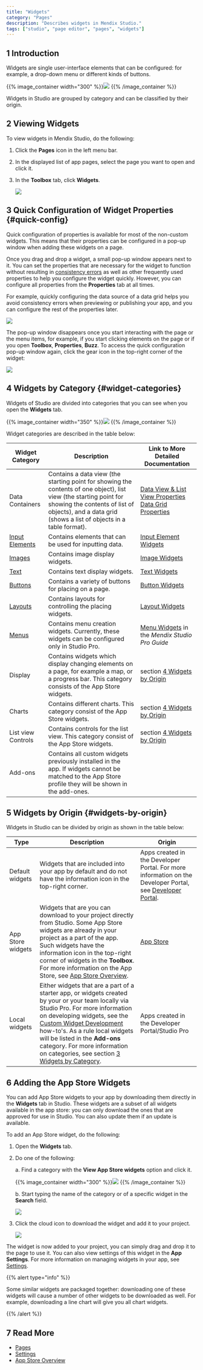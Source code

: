 ```yaml
---
title: "Widgets"
category: "Pages"
description: "Describes widgets in Mendix Studio."
tags: ["studio", "page editor", "pages", "widgets"]
---
```


## 1 Introduction

Widgets are single user-interface elements that can be configured: for example, a drop-down menu or different kinds of buttons.

{{% image_container width="300" %}}![](attachments/page-editor-widgets/widgets-examples.png)
{{% /image_container %}}

Widgets in Studio are grouped by category and can be classified by their origin.

## 2 Viewing Widgets

To view widgets in Mendix Studio, do the following:

1. Click the **Pages** icon in the left menu bar.

2. In the displayed list of app pages, select the page you want to open and click it.

3. In the **Toolbox** tab, click **Widgets**.

   ![](attachments/page-editor-widgets/toolbox-widgets.png)

## 3 Quick Configuration of Widget Properties {#quick-config}

Quick configuration of properties is available for most of the non-custom widgets. This means that their properties can be configured in a pop-up window when adding these widgets on a page. 

Once you drag and drop a widget, a small pop-up window appears next to it. You can set the properties that are necessary for the widget to function without resulting in [consistency errors](consistency-errors) as well as other frequently used properties to help you configure the widget quickly. However, you can configure all properties from the **Properties** tab at all times. 

For example, quickly configuring the data source of a data grid helps you avoid consistency errors when previewing or publishing your app, and you can configure the rest of the properties later.

![](attachments/page-editor-widgets/quick-config.png)

The pop-up window disappears once you start interacting with the page or the menu items, for example, if you start clicking elements on the page or if you open **Toolbox**, **Properties**, **Buzz**. To access the quick configuration pop-up window again, click the gear icon in the top-right corner of the widget:

![](attachments/page-editor-widgets/quick-widget-icon.png)

## 4 Widgets by Category {#widget-categories}

Widgets of Studio are divided into categories that you can see when you open the **Widgets** tab.

{{% image_container width="350" %}}![](attachments/page-editor-widgets/widgets-categories.png)
{{% /image_container %}}

Widget categories are described in the table below:

| Widget Category                                      | Description                                                  | Link to More Detailed Documentation                          |
| ---------------------------------------------------- | ------------------------------------------------------------ | ------------------------------------------------------------ |
| Data Containers                                      | Contains a data view (the starting point for showing the contents of one object),  list view (the starting point for showing the contents of list of objects), and a data grid (shows a list of objects in a table format). | [Data View & List View Properties](page-editor-data-view-list-view)<br />[Data Grid Properties](page-editor-data-grid) |
| [Input Elements](page-editor-widgets-input-elements) | Contains elements that can be used for inputting data.       | [Input Element Widgets](page-editor-widgets-input-elements)  |
| [Images](page-editor-widgets-images)                 | Contains image display widgets.                              | [Image Widgets](page-editor-widgets-images)                  |
| [Text](page-editor-widgets-text)                     | Contains text display widgets.                               | [Text Widgets](page-editor-widgets-text)                     |
| [Buttons](page-editor-widgets-buttons)               | Contains a variety of buttons for placing on a page.         | [Button Widgets](page-editor-widgets-buttons)                |
| [Layouts](page-editor-widgets-layouts)               | Contains layouts for controlling the placing widgets.        | [Layout Widgets](page-editor-widgets-layouts)                |
| [Menus](/refguide/menu-widgets)                      | Contains menu creation widgets. Currently, these widgets can be configured only in Studio Pro. | [Menu Widgets](/refguide/menu-widgets) in the *Mendix Studio Pro Guide* |
| Display                                              | Contains widgets which display changing elements on a page, for example a map, or a progress bar. This category consists of the App Store widgets. | section [4 Widgets by Origin](#widgets-by-origin)            |
| Charts                                               | Contains different charts. This category consist of the App Store widgets. | section [4 Widgets by Origin](#widgets-by-origin)            |
| List view Controls                                   | Contains controls for the list view. This category consist of the App Store widgets. | section [4 Widgets by Origin](#widgets-by-origin)            |
| Add-ons                                              | Contains all custom widgets previously installed in the app. If widgets cannot be matched to the App Store profile they will be shown in the add-ones. |                                                              |

## 5 Widgets by Origin {#widgets-by-origin}

Widgets in Studio can be divided by origin as shown in the table below:

| Type              | Description                                                  | Origin                                                       |
| ----------------- | ------------------------------------------------------------ | ------------------------------------------------------------ |
| Default widgets   | Widgets that are included into your app by default and do not have the information icon in the top-right corner. | Apps created in the Developer Portal. For more information on the Developer Portal, see [Developer Portal](https://docs.mendix.com/developerportal/). |
| App Store widgets | Widgets that are you can download to your project directly from Studio. Some App Store widgets are already in your project as a part of the app. Such widgets have the information icon in the top-right corner of widgets in the **Toolbox**. <br />For more information on the App Store, see [App Store Overview](/developerportal/app-store/app-store-overview). | [App Store](/developerportal/app-store/)                     |
| Local widgets     | Either widgets that are a part of a starter app, or widgets created by your or your team locally via Studio Pro. For more information on developing widgets, see the [Custom Widget Development](/howto/extensibility/widget-development) how-to's. As a rule local widgets will be listed in the **Add-ons** category. For more information on categories, see section [3 Widgets by Category](#widget-categories). | Apps created in the  Developer Portal/Studio Pro        |

## 6 Adding the App Store Widgets

You can add App Store widgets to your app by downloading them directly in the **Widgets** tab in Studio. These widgets are a subset of all widgets available in the app store: you can only download the ones that are approved for use in Studio. You can also update them if an update is available.

To add an App Store widget, do the following:

1. Open the **Widgets** tab.

2.  Do one of the following: <br />

    a. Find a category with the **View App Store widgets** option and click it.  <br />

    {{% image_container width="300" %}}![](attachments/page-editor-widgets/view-app-store-widgets.png)
    {{% /image_container %}}<br />

    b.  Start typing the name of the category or of a specific widget in the **Search** field. <br />

    ![](attachments/page-editor-widgets/slider.png)

3.  Click the cloud icon to download the widget and add it to your project.

    ![](attachments/page-editor-widgets/app-store-download.png)

The widget is now added to your project, you can simply drag and drop it to the page to use it. You can also view settings of this widget in the **App Settings**.  For more information on managing widgets in your app, see [Settings](settings).

{{% alert type="info" %}}

Some similar widgets are packaged together: downloading one of these widgets will cause a number of other widgets to be downloaded as well. For example, downloading a line chart will give you all chart widgets.

{{% /alert %}}

## 7 Read More 

* [Pages](page-editor)
* [Settings](settings)
* [App Store Overview](/developerportal/app-store/app-store-overview)

